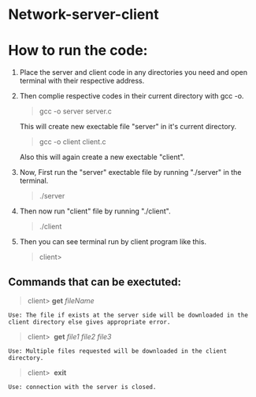 # Network-server-client

# How to run the code:

1) Place the server and client code in any directories you need and open terminal with their respective address. 

2) Then complie respective codes in their current directory with gcc -o.

    > gcc -o server server.c

    This will create new exectable file "server" in it's current directory.

    > gcc -o client client.c

    Also this will again create a new exectable "client".

3) Now, First run the "server" exectable file by running "./server" in the terminal.

    > ./server

4) Then now run "client" file by running "./client".

    > ./client

5) Then you can see terminal run by client program like this.

    > client>

## Commands that can be exectuted:

> client>​ __get__  _fileName_

    Use: The file if exists at the server side will be downloaded in the client directory else gives appropriate error.

> client> ​ __get__ _file1_  _file2_  _file3_

    Use: Multiple files requested will be downloaded in the client directory.


> client> ​ __exit__

    Use: connection with the server is closed.
